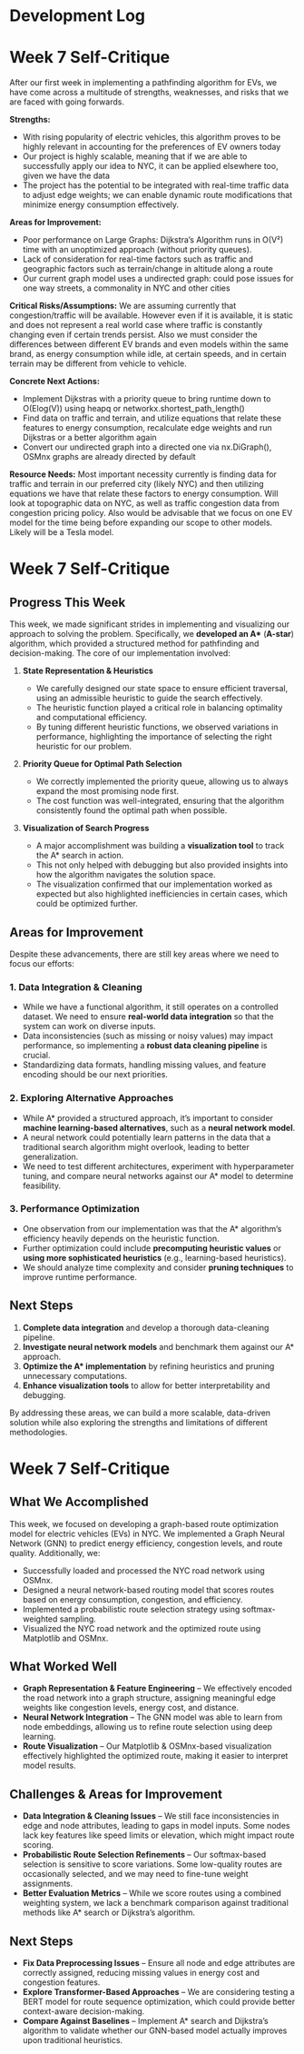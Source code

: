 # Development Log

# Week 7 Self-Critique
After our first week in implementing a pathfinding algorithm for EVs, we have come across a multitude of strengths, weaknesses, and risks that we are faced with going forwards.

**Strengths:**
- With rising popularity of electric vehicles, this algorithm proves to be highly relevant in accounting for the preferences of EV owners today
- Our project is highly scalable, meaning that if we are able to successfully apply our idea to NYC, it can be applied elsewhere too, given we have the data
- The project has the potential to be integrated with real-time traffic data to adjust edge weights; we can enable dynamic route modifications that minimize energy consumption effectively.

**Areas for Improvement:**
- Poor performance on Large Graphs: Dijkstra’s Algorithm runs in O(V²) time with an unoptimized approach (without priority queues).
- Lack of consideration for real-time factors such as traffic and geographic factors such as terrain/change in altitude along a route
- Our current graph model uses a undirected graph: could pose issues for one way streets, a commonality in NYC and other cities

**Critical Risks/Assumptions:**
	We are assuming currently that congestion/traffic will be available. However even if it is available, it is static and does not represent a real world case where traffic is constantly changing even if certain trends persist. Also we must consider the differences between different EV brands and even models within the same brand, as energy consumption while idle, at certain speeds, and in certain terrain may be different from vehicle to vehicle.
 
**Concrete Next Actions:**
- Implement Dijkstras with a priority queue to bring runtime down to O(Elog(V)) using heapq or networkx.shortest_path_length()
- Find data on traffic and terrain, and utilize equations that relate these features to energy consumption, recalculate edge weights and run Dijkstras or a better algorithm again
- Convert our undirected graph into a directed one via nx.DiGraph(), OSMnx graphs are already directed by default

**Resource Needs:**
	Most important necessity currently is finding data for traffic and terrain in our preferred city (likely NYC) and then utilizing equations we have that relate these factors to energy consumption. Will look at topographic data on NYC, as well as traffic congestion data from congestion pricing policy. Also would be advisable that we focus on one EV model for the time being before expanding our scope to other models. Likely will be a Tesla model.

# Week 7 Self-Critique

## **Progress This Week**  
This week, we made significant strides in implementing and visualizing our approach to solving the problem. Specifically, we **developed an A\*** (**A-star**) algorithm, which provided a structured method for pathfinding and decision-making. The core of our implementation involved:  

1. **State Representation & Heuristics**  
   - We carefully designed our state space to ensure efficient traversal, using an admissible heuristic to guide the search effectively.  
   - The heuristic function played a critical role in balancing optimality and computational efficiency.  
   - By tuning different heuristic functions, we observed variations in performance, highlighting the importance of selecting the right heuristic for our problem.  

2. **Priority Queue for Optimal Path Selection**  
   - We correctly implemented the priority queue, allowing us to always expand the most promising node first.  
   - The cost function was well-integrated, ensuring that the algorithm consistently found the optimal path when possible.  

3. **Visualization of Search Progress**  
   - A major accomplishment was building a **visualization tool** to track the A\* search in action.  
   - This not only helped with debugging but also provided insights into how the algorithm navigates the solution space.  
   - The visualization confirmed that our implementation worked as expected but also highlighted inefficiencies in certain cases, which could be optimized further.  

## **Areas for Improvement**  

Despite these advancements, there are still key areas where we need to focus our efforts:  

### **1. Data Integration & Cleaning**  
   - While we have a functional algorithm, it still operates on a controlled dataset. We need to ensure **real-world data integration** so that the system can work on diverse inputs.  
   - Data inconsistencies (such as missing or noisy values) may impact performance, so implementing a **robust data cleaning pipeline** is crucial.  
   - Standardizing data formats, handling missing values, and feature encoding should be our next priorities.  

### **2. Exploring Alternative Approaches**  
   - While A\* provided a structured approach, it’s important to consider **machine learning-based alternatives**, such as a **neural network model**.  
   - A neural network could potentially learn patterns in the data that a traditional search algorithm might overlook, leading to better generalization.  
   - We need to test different architectures, experiment with hyperparameter tuning, and compare neural networks against our A\* model to determine feasibility.  

### **3. Performance Optimization**  
   - One observation from our implementation was that the A\* algorithm’s efficiency heavily depends on the heuristic function.  
   - Further optimization could include **precomputing heuristic values** or **using more sophisticated heuristics** (e.g., learning-based heuristics).  
   - We should analyze time complexity and consider **pruning techniques** to improve runtime performance.  

## **Next Steps**  

1. **Complete data integration** and develop a thorough data-cleaning pipeline.  
2. **Investigate neural network models** and benchmark them against our A\* approach.  
3. **Optimize the A\* implementation** by refining heuristics and pruning unnecessary computations.  
4. **Enhance visualization tools** to allow for better interpretability and debugging.  

By addressing these areas, we can build a more scalable, data-driven solution while also exploring the strengths and limitations of different methodologies.  


# Week 7 Self-Critique

## What We Accomplished  
This week, we focused on developing a graph-based route optimization model for electric vehicles (EVs) in NYC. We implemented a Graph Neural Network (GNN) to predict energy efficiency, congestion levels, and route quality. Additionally, we:  

- Successfully loaded and processed the NYC road network using OSMnx.  
- Designed a neural network-based routing model that scores routes based on energy consumption, congestion, and efficiency.  
- Implemented a probabilistic route selection strategy using softmax-weighted sampling.  
- Visualized the NYC road network and the optimized route using Matplotlib and OSMnx.  

## What Worked Well  
- **Graph Representation & Feature Engineering** – We effectively encoded the road network into a graph structure, assigning meaningful edge weights like congestion levels, energy cost, and distance.  
- **Neural Network Integration** – The GNN model was able to learn from node embeddings, allowing us to refine route selection using deep learning.  
- **Route Visualization** – Our Matplotlib & OSMnx-based visualization effectively highlighted the optimized route, making it easier to interpret model results.  

## Challenges & Areas for Improvement  
- **Data Integration & Cleaning Issues** – We still face inconsistencies in edge and node attributes, leading to gaps in model inputs. Some nodes lack key features like speed limits or elevation, which might impact route scoring.  
- **Probabilistic Route Selection Refinements** – Our softmax-based selection is sensitive to score variations. Some low-quality routes are occasionally selected, and we may need to fine-tune weight assignments.  
- **Better Evaluation Metrics** – While we score routes using a combined weighting system, we lack a benchmark comparison against traditional methods like A* search or Dijkstra’s algorithm.  

## Next Steps  
- **Fix Data Preprocessing Issues** – Ensure all node and edge attributes are correctly assigned, reducing missing values in energy cost and congestion features.  
- **Explore Transformer-Based Approaches** – We are considering testing a BERT model for route sequence optimization, which could provide better context-aware decision-making.  
- **Compare Against Baselines** – Implement A* search and Dijkstra’s algorithm to validate whether our GNN-based model actually improves upon traditional heuristics.  



 
